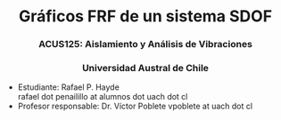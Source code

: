 <h1 style="text-align:center">Gráficos FRF de un sistema SDOF</h1>
<h3 style="text-align:center">ACUS125: Aislamiento y Análisis de Vibraciones</h3>
<h3 style="text-align:center">Universidad Austral de Chile</h3>

- Estudiante: Rafael P. Hayde <br>
rafael dot penailillo at alumnos dot uach dot cl <br>
- Profesor responsable: Dr. Víctor Poblete
vpoblete at uach dot cl
